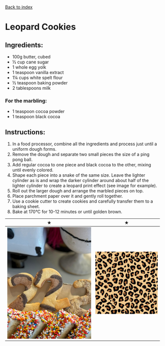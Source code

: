 [Back to index](../index.MD)

# Leopard Cookies

## Ingredients:
- 100g butter, cubed
- ½ cup cane sugar
- 1 whole egg yolk
- 1 teaspoon vanilla extract
- 1¼ cups white spelt flour
- ½ teaspoon baking powder
- 2 tablespoons milk

### For the marbling:
- 1 teaspoon cocoa powder
- 1 teaspoon black cocoa

## Instructions:
1. In a food processor, combine all the ingredients and process just until a uniform dough forms.
2. Remove the dough and separate two small pieces the size of a ping pong ball.
3. Add regular cocoa to one piece and black cocoa to the other, mixing until evenly colored.
4. Shape each piece into a snake of the same size. Leave the lighter cylinder as is and wrap the darker cylinder around about half of the lighter cylinder to create a leopard print effect (see image for example).
5. Roll out the larger dough and arrange the marbled pieces on top.
6. Place parchment paper over it and gently roll together.
7. Use a cookie cutter to create cookies and carefully transfer them to a baking sheet.
8. Bake at 170°C for 10-12 minutes or until golden brown.


 ★ | ★ 
:--:|:--:
![Happy birthday!](../images/leopardcookie.jpeg) | ![Choclate cake2](../images/print.jpg)
